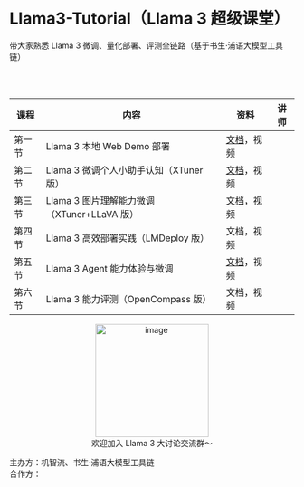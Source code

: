 # Llama3-Tutorial（Llama 3 超级课堂）

带大家熟悉 Llama 3 微调、量化部署、评测全链路（基于书生·浦语大模型工具链）




</br>
</br>

<div align='center'>

| 课程   | 内容                                        | 资料                                | 讲师 |
| ------ | ------------------------------------------- | ----------------------------------- | -----------------------------------  |
| 第一节 | Llama 3 本地 Web Demo 部署                  | [文档](./docs/hello_world.md)，视频 | |
| 第二节 | Llama 3 微调个人小助手认知（XTuner 版）     | [文档](./docs/assistant.md)，视频   |  |
| 第三节 | Llama 3 图片理解能力微调（XTuner+LLaVA 版） | [文档](./docs/llava.md)，视频       |  |
| 第四节 | Llama 3 高效部署实践（LMDeploy 版）         | 文档，视频                          |  |
| 第五节 | Llama 3 Agent 能力体验与微调                | [文档](./docs/agent.md)，视频       |  |
| 第六节 | Llama 3 能力评测（OpenCompass 版）          | 文档，视频                          |   |

</div>


<div align="center">
  <img src="https://github.com/SmartFlowAI/X-Llama3/assets/25839884/b2a9d3f1-3463-44aa-af77-7e1caa541aed" alt="image" width="200" height="200">
</div>

<div align="center">
欢迎加入 Llama 3 大讨论交流群～
</div>


主办方：机智流、书生·浦语大模型工具链  
合作方：


